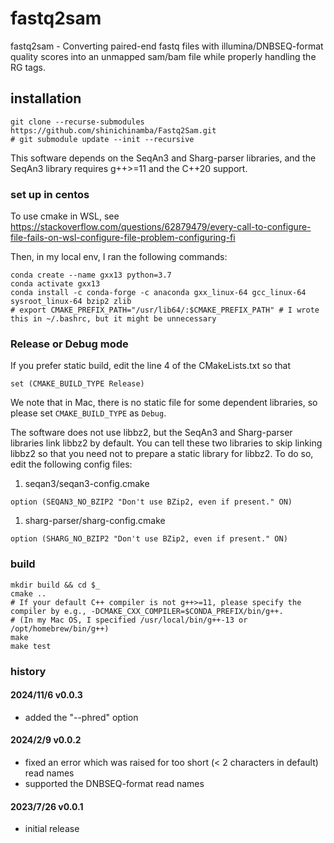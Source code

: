 # fastq2sam

fastq2sam - Converting paired-end fastq files with illumina/DNBSEQ-format quality scores into an unmapped sam/bam file while properly handling the RG tags.

## installation

```
git clone --recurse-submodules https://github.com/shinichinamba/Fastq2Sam.git
# git submodule update --init --recursive
```
This software depends on the SeqAn3 and Sharg-parser libraries, and the SeqAn3 library requires g++>=11 and the C++20 support.

### set up in centos

To use cmake in WSL, see https://stackoverflow.com/questions/62879479/every-call-to-configure-file-fails-on-wsl-configure-file-problem-configuring-fi

Then, in my local env, I ran the following commands:
```
conda create --name gxx13 python=3.7 
conda activate gxx13
conda install -c conda-forge -c anaconda gxx_linux-64 gcc_linux-64 sysroot_linux-64 bzip2 zlib
# export CMAKE_PREFIX_PATH="/usr/lib64/:$CMAKE_PREFIX_PATH" # I wrote this in ~/.bashrc, but it might be unnecessary
```

### Release or Debug mode

If you prefer static build, edit the line 4 of the CMakeLists.txt so that
```
set (CMAKE_BUILD_TYPE Release)
```

We note that in Mac, there is no static file for some dependent libraries, so please set `CMAKE_BUILD_TYPE` as `Debug`.

The software does not use libbz2, but the SeqAn3 and Sharg-parser libraries link libbz2 by default.
You can tell these two libraries to skip linking libbz2 so that you need not to prepare a static library for libbz2.
To do so, edit the following config files:

1. seqan3/seqan3-config.cmake
```
option (SEQAN3_NO_BZIP2 "Don't use BZip2, even if present." ON)
```

1. sharg-parser/sharg-config.cmake
```
option (SHARG_NO_BZIP2 "Don't use BZip2, even if present." ON)
```


### build

```
mkdir build && cd $_
cmake .. 
# If your default C++ compiler is not g++>=11, please specify the compiler by e.g., -DCMAKE_CXX_COMPILER=$CONDA_PREFIX/bin/g++.
# (In my Mac OS, I specified /usr/local/bin/g++-13 or /opt/homebrew/bin/g++)
make
make test
```

### history

#### 2024/11/6 v0.0.3
* added the "--phred" option

#### 2024/2/9 v0.0.2
* fixed an error which was raised for too short (< 2 characters in default) read names
* supported the DNBSEQ-format read names

#### 2023/7/26 v0.0.1
* initial release
